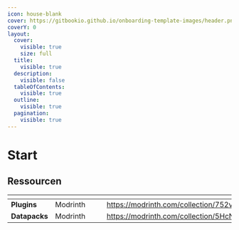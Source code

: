 ```yaml
---
icon: house-blank
cover: https://gitbookio.github.io/onboarding-template-images/header.png
coverY: 0
layout:
  cover:
    visible: true
    size: full
  title:
    visible: true
  description:
    visible: false
  tableOfContents:
    visible: true
  outline:
    visible: true
  pagination:
    visible: true
---
```


# Start

## Ressourcen

<table data-card-size="large" data-view="cards" data-full-width="false"><thead><tr><th></th><th></th><th data-hidden data-card-cover data-type="files"></th><th data-hidden></th><th data-hidden data-card-target data-type="content-ref"></th></tr></thead><tbody><tr><td><strong>Plugins</strong></td><td>Modrinth</td><td></td><td></td><td><a href="https://modrinth.com/collection/752v5k5A">https://modrinth.com/collection/752v5k5A</a></td></tr><tr><td><strong>Datapacks</strong></td><td>Modrinth</td><td></td><td></td><td><a href="https://modrinth.com/collection/5HcN3b8g">https://modrinth.com/collection/5HcN3b8g</a></td></tr></tbody></table>

